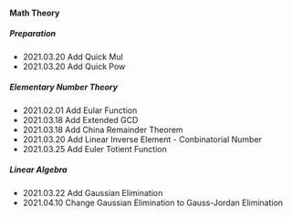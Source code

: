 #### Math Theory

##### Preparation

- 2021.03.20 Add Quick Mul
- 2021.03.20 Add Quick Pow

##### Elementary Number Theory

- 2021.02.01 Add Eular Function
- 2021.03.18 Add Extended GCD
- 2021.03.18 Add China Remainder Theorem
- 2021.03.20 Add Linear Inverse Element - Conbinatorial Number
- 2021.03.25 Add Euler Totient Function

##### Linear Algebra

- 2021.03.22 Add Gaussian Elimination
- 2021.04.10 Change Gaussian Elimination to Gauss-Jordan Elimination